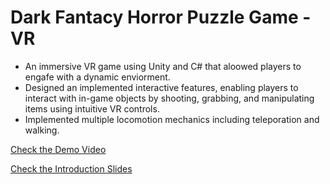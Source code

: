 # Dark Fantacy Horror Puzzle Game - VR

- An immersive VR game using Unity and C# that aloowed players to engafe with a dynamic enviorment.
- Designed an implemented interactive features, enabling players to interact with in-game objects by shooting, grabbing, and manipulating items using intuitive VR controls.
- Implemented multiple locomotion mechanics including teleporation and walking.

[Check the Demo Video](https://drive.google.com/file/d/1TGvtsC-XVCVsgRcvnElkz_2p95uYS3FS/view?usp=sharing)

[Check the Introduction Slides](https://docs.google.com/presentation/d/1fOHq4Tiqdh98MY7azydHoM8K3qvjxkUPqZW5llMU0Nw/edit?usp=sharing)
